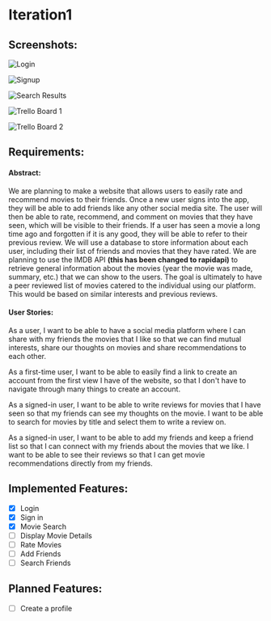 # Iteration1

## Screenshots:
![Login](https://csil-git1.cs.surrey.sfu.ca/sjanke/301396991_group_project/-/blob/iteration1/images/login.jpg?raw=true)

![Signup](https://csil-git1.cs.surrey.sfu.ca/sjanke/301396991_group_project/-/blob/iteration1/images/signup.jpg?raw=true)

![Search Results](https://csil-git1.cs.surrey.sfu.ca/sjanke/301396991_group_project/-/blob/iteration1/images/searchResult.jpg?raw=true)

![Trello Board 1](https://csil-git1.cs.surrey.sfu.ca/sjanke/301396991_group_project/-/blob/iteration1/images/Trello1.jpg?raw=true)

![Trello Board 2](https://csil-git1.cs.surrey.sfu.ca/sjanke/301396991_group_project/-/blob/iteration1/images/Trello2.jpg?raw=true)

## Requirements:

#### Abstract:
We are planning to make a website that allows users to easily rate and recommend movies to their friends. Once a new user signs into the app, they will be able to add friends like any other social media site. The user will then be able to rate, recommend, and comment on movies that they have seen, which will be visible to their friends. If a user has seen a movie a long time ago and forgotten if it is any good, they will be able to refer to their previous review. We will use a database to store information about each user, including their list of friends and movies that they have rated. We are planning to use the IMDB API **(this has been changed to rapidapi)** to retrieve general information about the movies (year the movie was made, summary, etc.) that we can show to the users. The goal is ultimately to have a peer reviewed list of movies catered to the individual using our platform. This would be based on similar interests and previous reviews.

#### User Stories:
As a user, I want to be able to have a social media platform where I can share with my friends the movies that I like so that we can find mutual interests, share our thoughts on movies and share recommendations to each other.

As a first-time user, I want to be able to easily find a link to create an account from the first view I have of the website, so that I don't have to navigate through many things to create an account.

As a signed-in user, I want to be able to write reviews for movies that I have seen so that my friends can see my thoughts on the movie. I want to be able to search for movies by title and select them to write a review on.

As a signed-in user, I want to be able to add my friends and keep a friend list so that I can connect with my friends about the movies that we like. I want to be able to see their reviews so that I can get movie recommendations directly from my friends.

## Implemented Features:
- [x] Login
- [x] Sign in
- [x] Movie Search
- [ ] Display Movie Details
- [ ] Rate Movies
- [ ] Add Friends
- [ ] Search Friends

## Planned Features:
- [ ] Create a profile
